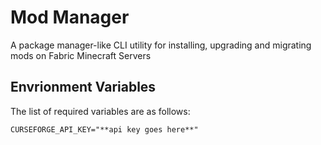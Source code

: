 # Mod Manager

A package manager-like CLI utility for installing, upgrading and migrating mods on Fabric Minecraft Servers

## Envrionment Variables

The list of required variables are as follows:

```
CURSEFORGE_API_KEY="**api key goes here**"
```